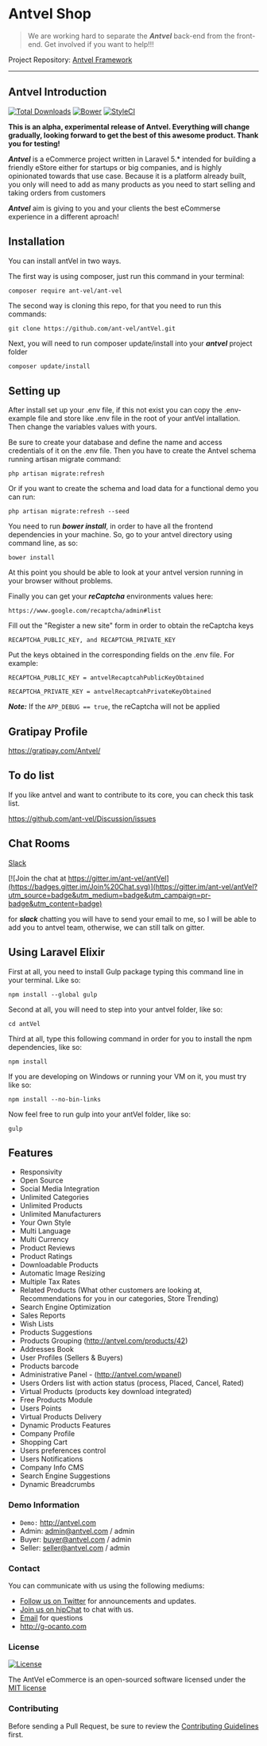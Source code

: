 # Antvel Shop

> We are working hard to separate the ***Antvel*** back-end from the front-end. Get involved if you want to help!!!

Project Repository: <a href="https://github.com/ant-vel/Shop">Antvel Framework</a>

-------------



## Antvel Introduction

[![Total Downloads](https://img.shields.io/packagist/dt/ant-vel/ant-vel.svg?style=flat-square)](https://img.shields.io/packagist/dt/ant-vel/ant-vel.svg?style=flat-square)
[![Bower](https://img.shields.io/bower/v/bootstrap.svg?style=flat-square)]()
[![StyleCI](https://styleci.io/repos/44852299/shield)](https://styleci.io/repos/44852299)



**This is an alpha, experimental release of Antvel. Everything will change gradually, looking forward to get the best of this awesome product. Thank you for testing!**

***Antvel*** is a eCommerce project written in Laravel 5.* intended for building a friendly eStore either for startups or big companies, and is highly opinionated towards that use case. Because it is a platform already built, you only will need to add as many products as you need  to start selling and taking orders from customers

***Antvel*** aim is giving to you and your clients the best eCommerse experience in a different aproach!

<a name="installation"></a>
## Installation

You can install antVel in two ways.

The first way is using composer, just run this command in your terminal:

```bash
composer require ant-vel/ant-vel
```

The second way is cloning this repo, for that you need to run this commands:

```
git clone https://github.com/ant-vel/antVel.git
```


Next, you will need to run composer update/install into your ***antvel*** project folder
```
composer update/install
```

## Setting up

After install set up your .env file, if this not exist you can copy the .env-example file and store like .env file in the root of your antVel intallation. Then change  the variables values with yours.

Be sure to create  your database and define the name and access credentials of it on the .env file.
Then you have to create the Antvel schema running artisan migrate command:

```
php artisan migrate:refresh
```

Or if you want to create the schema and load data for a functional demo you can run:

```
php artisan migrate:refresh --seed
```

You need to run ***bower install***, in order to have all the frontend dependencies in your machine. So, go to your antvel directory using command line, as so:

```
bower install
```

At this point you should be able to look at your antvel version running in your browser without problems.

Finally you can get your ***reCaptcha***  environments values here: 

```
https://www.google.com/recaptcha/admin#list
```

Fill out the "Register a new site" form in order to obtain the reCaptcha keys

```
RECAPTCHA_PUBLIC_KEY, and RECAPTCHA_PRIVATE_KEY
```

Put the keys  obtained in the corresponding fields on the .env file. For example: 

```
RECAPTCHA_PUBLIC_KEY = antvelRecaptcahPublicKeyObtained

RECAPTCHA_PRIVATE_KEY = antvelRecaptcahPrivateKeyObtained
```

***Note:*** If the ```APP_DEBUG == true```, the reCaptcha will not be applied

## Gratipay Profile

<a href="https://gratipay.com/Antvel/" target="_blank">https://gratipay.com/Antvel/</a>


## To do list
If you like antvel and want to contribute to its core, you can check this task list.

<a href="https://github.com/ant-vel/Discussion/issues" target="_blank">https://github.com/ant-vel/Discussion/issues</a>



## Chat Rooms

<a href="https://g-ocanto.slack.com/messages/antvel/" target="_blank">Slack</a>

[![Join the chat at https://gitter.im/ant-vel/antVel](https://badges.gitter.im/Join%20Chat.svg)](https://gitter.im/ant-vel/antVel?utm_source=badge&utm_medium=badge&utm_campaign=pr-badge&utm_content=badge)


for ***slack*** chatting you will have to send your email to me, so I will be able to add you to antvel team, otherwise, we can still talk on gitter.


## Using Laravel Elixir

First at all, you need to install Gulp package typing this command line in your terminal. Like so:

```
npm install --global gulp
```
 
Second at all, you will need to step into your antvel folder, like so:
```
cd antVel
```

Third at all, type this following command in order for you to install the npm dependencies, like so:
```
npm install 
```

If you are developing on Windows or running your VM on it, you must try like so: 
```
npm install --no-bin-links
```

Now feel free to run gulp into your antVel folder, like so:
```
gulp
```

<a name="features"></a>
## Features

* Responsivity
* Open Source
* Social Media Integration
* Unlimited Categories
* Unlimited Products
* Unlimited Manufacturers
* Your Own Style
* Multi Language
* Multi Currency
* Product Reviews
* Product Ratings
* Downloadable Products
* Automatic Image Resizing
* Multiple Tax Rates
* Related Products (What other customers are looking at, Recommendations for you in our categories, Store Trending)
* Search Engine Optimization
* Sales Reports
* Wish Lists
* Products Suggestions
* Products Grouping (http://antvel.com/products/42)
* Addresses Book
* User Profiles (Sellers & Buyers)
* Products barcode
* Administrative Panel - (http://antvel.com/wpanel)
* Users Orders list with action status (process, Placed, Cancel, Rated)
* Virtual Products (products key download integrated)
* Free Products Module
* Users Points
* Virtual Products Delivery
* Dynamic Products Features
* Company Profile
* Shopping Cart
* Users preferences control
* Users Notifications
* Company Info CMS
* Search Engine Suggestions
* Dynamic Breadcrumbs

### Demo Information

* ```Demo:``` http://antvel.com
* Admin: admin@antvel.com / admin
* Buyer: buyer@antvel.com / admin
* Seller: seller@antvel.com / admin

### Contact

You can communicate with us using the following mediums:

* [Follow us on Twitter](https://twitter.com/_antvel) for announcements and updates.
* [Join us on hipChat](https://antvel.hipchat.com/home) to chat with us.
* [Email](gustavoocanto@gmail.com) for questions
* http://g-ocanto.com

### License

[![License](https://poser.pugx.org/laravel/framework/license.svg)](https://packagist.org/packages/laravel/framework)

The AntVel eCommerce is an open-sourced software licensed under the [MIT license](http://opensource.org/licenses/MIT)

### Contributing

Before sending a Pull Request, be sure to review the [Contributing Guidelines](CONTRIBUTING.md) first.


